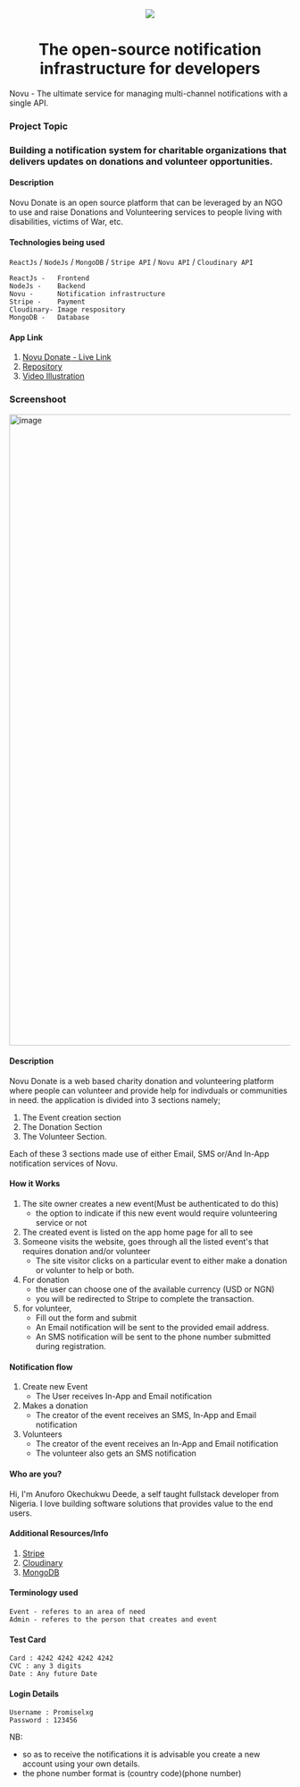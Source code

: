 <div align="center">
    <a href="https://connect.novu.co" target="_blank"><img src="https://user-images.githubusercontent.com/100117126/235352632-e3e22d9e-2c8b-43d3-a297-dd8fbd90fc56.png" /></a>
</div>

<h1 align="center">The open-source notification infrastructure for developers</h1>

<div>
Novu - The ultimate service for managing multi-channel notifications with a single API.
</div>

### Project Topic

<h3>Building a notification system for charitable organizations that delivers updates on donations and volunteer opportunities.</h3>

#### Description

Novu Donate is an open source platform that can be leveraged by an NGO to use and raise Donations and Volunteering services to people living with disabilities, victims of War, etc.

#### Technologies being used

`ReactJs` / `NodeJs` / `MongoDB` / `Stripe API` / `Novu API` / `Cloudinary API`

```
ReactJs -   Frontend
NodeJs -    Backend
Novu -      Notification infrastructure
Stripe -    Payment
Cloudinary- Image respository
MongoDB -   Database
```

#### App Link

1.  [Novu Donate - Live Link](https://novu-donate.netlify.app)
2.  [Repository](https://github.com/promiselxg/connect-readme/tree/promise)
3.  [Video Illustration](https://www.awesomescreenshot.com/video/17709606?key=1db68089db05d79cfc59578088d33856)

<h3>Screenshoot</h3>
<img width="1128" alt="image" src="https://res.cloudinary.com/promiselxg/image/upload/v1684873369/banking/Novu_Donate_pxtxfv.png">

#### Description

Novu Donate is a web based charity donation and volunteering platform where people can volunteer and provide help for indivduals or communities in need. the application is divided into 3 sections namely;

1.  The Event creation section
2.  The Donation Section
3.  The Volunteer Section.

Each of these 3 sections made use of either Email, SMS or/And In-App notification services of Novu.

#### How it Works

1.  The site owner creates a new event(Must be authenticated to do this)
    - the option to indicate if this new event would require volunteering service or not
2.  The created event is listed on the app home page for all to see
3.  Someone visits the website, goes through all the listed event's that requires donation and/or volunteer
    - The site visitor clicks on a particular event to either make a donation or volunter to help or both.
4.  For donation
    - the user can choose one of the available currency (USD or NGN)
    - you will be redirected to Stripe to complete the transaction.
5.  for volunteer,
    - Fill out the form and submit
    - An Email notification will be sent to the provided email address. 
    - An SMS notification will be sent to the phone number submitted during registration. 

#### Notification flow

1. Create new Event 
     - The User receives In-App and Email notification
2. Makes a donation 
     - The creator of the event receives an SMS, In-App and Email notification
3. Volunteers
   - The creator of the event receives an In-App and Email notification
   - The volunteer also gets an SMS notification

#### Who are you?
<p>Hi, I'm Anuforo Okechukwu Deede, a self taught fullstack developer from Nigeria. I love building software solutions that provides value to the end users.</p>




#### Additional Resources/Info

1. [Stripe](https://www.stripe.com)
2. [Cloudinary](https://cloudinary.com/)
3. [MongoDB](https://cloud.mongodb.com/)

#### Terminology used

```
Event - referes to an area of need
Admin - referes to the person that creates and event
```

#### Test Card

```
Card : 4242 4242 4242 4242
CVC : any 3 digits
Date : Any future Date
```

#### Login Details

```
Username : Promiselxg
Password : 123456
```

NB:

- so as to receive the notifications it is advisable you create a new account using your own details.
- the phone number format is (country code)(phone number)
